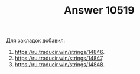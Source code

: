 ﻿---
title: "Answer 10519"
se.owner.user_id: 15479
se.owner.display_name: "Suvitruf - Andrei Apanasik"
se.owner.link: "https://ru.meta.stackoverflow.com/users/15479/suvitruf-andrei-apanasik"
se.answer_id: 10519
se.question_id: 10508
se.post_type: answer
se.score: 2
se.is_accepted: True
---
<p>Для закладок добавил:</p>
<ol>
<li><a href="https://ru.traducir.win/strings/14846" rel="nofollow noreferrer">https://ru.traducir.win/strings/14846</a>.</li>
<li><a href="https://ru.traducir.win/strings/14847" rel="nofollow noreferrer">https://ru.traducir.win/strings/14847</a>.</li>
<li><a href="https://ru.traducir.win/strings/14848" rel="nofollow noreferrer">https://ru.traducir.win/strings/14848</a>.</li>
</ol>
